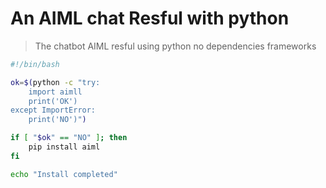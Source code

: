 # An AIML chat Resful with python

> The chatbot AIML resful using python no dependencies frameworks

```bash
#!/bin/bash

ok=$(python -c "try:
	import aimll
	print('OK')
except ImportError:
	print('NO')")

if [ "$ok" == "NO" ]; then
	pip install aiml
fi

echo "Install completed"
```
